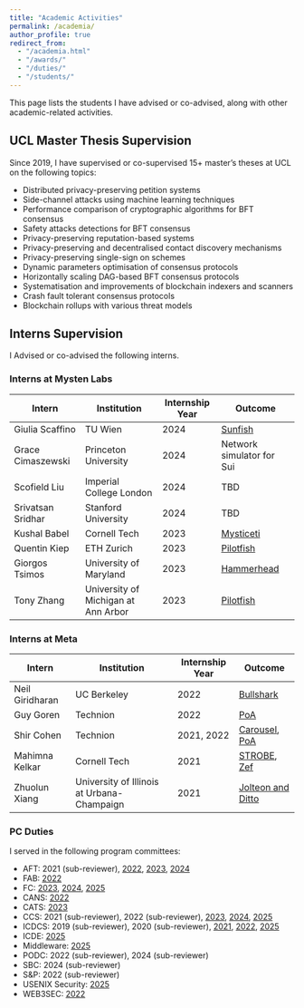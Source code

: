 ```yaml
---
title: "Academic Activities"
permalink: /academia/
author_profile: true
redirect_from:
  - "/academia.html"
  - "/awards/"
  - "/duties/"
  - "/students/"
---
```


This page lists the students I have advised or co-advised, along with other academic-related activities.

## UCL Master Thesis Supervision

Since 2019, I have supervised or co-supervised 15+ master’s theses at UCL on the following topics:

- Distributed privacy-preserving petition systems
- Side-channel attacks using machine learning techniques
- Performance comparison of cryptographic algorithms for BFT consensus
- Safety attacks detections for BFT consensus
- Privacy-preserving reputation-based systems
- Privacy-preserving and decentralised contact discovery mechanisms
- Privacy-preserving single-sign on schemes
- Dynamic parameters optimisation of consensus protocols
- Horizontally scaling DAG-based BFT consensus protocols
- Systematisation and improvements of blockchain indexers and scanners
- Crash fault tolerant consensus protocols
- Blockchain rollups with various threat models

## Interns Supervision

I Advised or co-advised the following interns.

### Interns at Mysten Labs

| Intern            | Institution                         | Internship Year | Outcome                              |
| ----------------- | ----------------------------------- | --------------- | ------------------------------------ |
| Giulia Scaffino   | TU Wien                             | 2024            | [Sunfish](/papers/sunfish.pdf)       |
| Grace Cimaszewski | Princeton University                | 2024            | Network simulator for Sui            |
| Scofield Liu      | Imperial College London             | 2024            | TBD                                  |
| Srivatsan Sridhar | Stanford University                 | 2024            | TBD                                  |
| Kushal Babel      | Cornell Tech                        | 2023            | [Mysticeti](/papers/mysticeti.pdf)   |
| Quentin Kiep      | ETH Zurich                          | 2023            | [Pilotfish](/papers/pilotfish.pdf)   |
| Giorgos Tsimos    | University of Maryland              | 2023            | [Hammerhead](/papers/hammerhead.pdf) |
| Tony Zhang        | University of Michigan at Ann Arbor | 2023            | [Pilotfish](/papers/pilotfish.pdf)   |

### Interns at Meta

| Intern          | Institution                                | Internship Year | Outcome                                                                    |
| --------------- | ------------------------------------------ | --------------- | -------------------------------------------------------------------------- |
| Neil Giridharan | UC Berkeley                                | 2022            | [Bullshark](/papers/bullshark.pdf)                                         |
| Guy Goren       | Technion                                   | 2022            | [PoA](/papers/proof-of-availability.pdf)                                   |
| Shir Cohen      | Technion                                   | 2021, 2022      | [Carousel](/papers/carousel.pdf), [PoA](/papers/proof-of-availability.pdf) |
| Mahimna Kelkar  | Cornell Tech                               | 2021            | [STROBE](/papers/strobe.pdf), [Zef](/papers/zef.pdf)                       |
| Zhuolun Xiang   | University of Illinois at Urbana-Champaign | 2021            | [Jolteon and Ditto](/papers/jolteon-and-ditto.pdf)                         |

### PC Duties

I served in the following program committees:

- AFT: 2021 (sub-reviewer), [2022](https://aft22.hotcrp.com/users/pc), [2023](https://aftconf.github.io/aft23/committees.html), [2024](https://aftconf.github.io/aft24/committees.html)
- FAB: [2022](https://fab22.hotcrp.com/users/pc)
- FC: [2023](https://fc23.ifca.ai/cfp.html), [2024](https://fc24.ifca.ai/cfp.html), [2025]()
- CANS: [2022](https://www.cans2022.com/committees.php)
- CATS: [2023](https://catsworkshop.dev/organization/)
- CCS: 2021 (sub-reviewer), 2022 (sub-reviewer), [2023](https://www.sigsac.org/ccs/CCS2023/orgs-program.html), [2024](https://www.sigsac.org/ccs/CCS2024/organization/prog-committee.html), [2025]()
- ICDCS: 2019 (sub-reviewer), 2020 (sub-reviewer), [2021](https://icdcs2021.us/technical-committee.html), [2022](https://icdcs2022.icdcs.org/tc), [2025]()
- ICDE: [2025](https://ieee-icde.org/2025/program-committees/)
- Middleware: [2025]()
- PODC: 2022 (sub-reviewer), 2024 (sub-reviewer)
- SBC: 2024 (sub-reviewer)
- S&P: 2022 (sub-reviewer)
- USENIX Security: [2025](https://www.usenix.org/conference/usenixsecurity25/call-for-papers)
- WEB3SEC: [2022](https://www.acsac.org/2022/workshops/web3sec/WEB3SEC2022-CFP.pdf)

<!-- ### Teaching Assistant
* UCL, Computer Security II (Graduate), 2019-2020
* UCL, Introduction to Programming (Undergraduate), 2018-2019 -->
